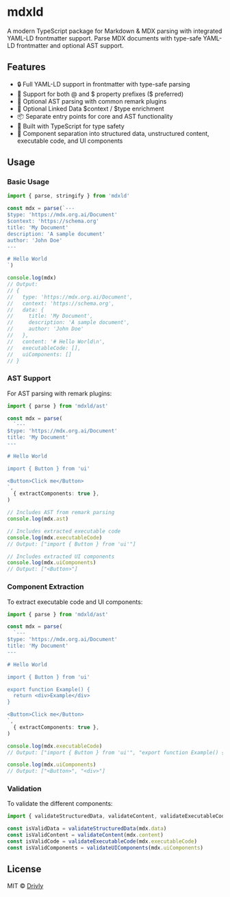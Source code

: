 # mdxld

A modern TypeScript package for Markdown & MDX parsing with integrated YAML-LD frontmatter support. Parse MDX documents with type-safe YAML-LD frontmatter and optional AST support.

## Features

- 🔒 Full YAML-LD support in frontmatter with type-safe parsing
- 🔄 Support for both @ and $ property prefixes ($ preferred)
- 🌳 Optional AST parsing with common remark plugins
- 🔗 Optional Linked Data $context / $type enrichment
- 📦 Separate entry points for core and AST functionality
- 🚀 Built with TypeScript for type safety
- 🧩 Component separation into structured data, unstructured content, executable code, and UI components

## Usage

### Basic Usage

```typescript
import { parse, stringify } from 'mdxld'

const mdx = parse(`---
$type: 'https://mdx.org.ai/Document'
$context: 'https://schema.org'
title: 'My Document'
description: 'A sample document'
author: 'John Doe'
---

# Hello World
`)

console.log(mdx)
// Output:
// {
//   type: 'https://mdx.org.ai/Document',
//   context: 'https://schema.org',
//   data: {
//     title: 'My Document',
//     description: 'A sample document',
//     author: 'John Doe'
//   },
//   content: '# Hello World\n',
//   executableCode: [],
//   uiComponents: []
// }
```

### AST Support

For AST parsing with remark plugins:

```typescript
import { parse } from 'mdxld/ast'

const mdx = parse(
  `---
$type: 'https://mdx.org.ai/Document'
title: 'My Document'
---

# Hello World

import { Button } from 'ui'

<Button>Click me</Button>
`,
  { extractComponents: true },
)

// Includes AST from remark parsing
console.log(mdx.ast)

// Includes extracted executable code
console.log(mdx.executableCode)
// Output: ["import { Button } from 'ui'"]

// Includes extracted UI components
console.log(mdx.uiComponents)
// Output: ["<Button>"]
```

### Component Extraction

To extract executable code and UI components:

```typescript
import { parse } from 'mdxld/ast'

const mdx = parse(
  `---
$type: 'https://mdx.org.ai/Document'
title: 'My Document'
---

# Hello World

import { Button } from 'ui'

export function Example() {
  return <div>Example</div>
}

<Button>Click me</Button>
`,
  { extractComponents: true },
)

console.log(mdx.executableCode)
// Output: ["import { Button } from 'ui'", "export function Example() {\n  return <div>Example</div>\n}"]

console.log(mdx.uiComponents)
// Output: ["<Button>", "<div>"]
```

### Validation

To validate the different components:

```typescript
import { validateStructuredData, validateContent, validateExecutableCode, validateUIComponents } from 'mdxld'

const isValidData = validateStructuredData(mdx.data)
const isValidContent = validateContent(mdx.content)
const isValidCode = validateExecutableCode(mdx.executableCode)
const isValidComponents = validateUIComponents(mdx.uiComponents)
```

## License

MIT © [Drivly](https://mdxld.org)
